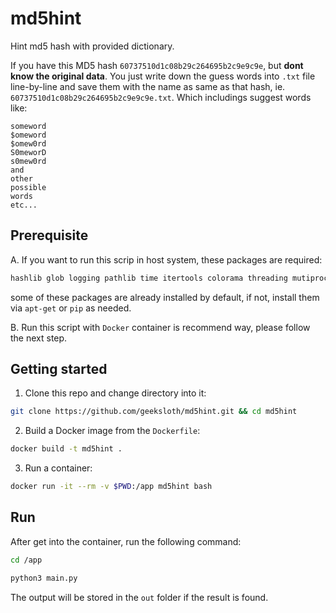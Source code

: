 # md5hint
Hint md5 hash with provided dictionary.

If you have this MD5 hash ```60737510d1c08b29c264695b2c9e9c9e```, but **dont know the original data**. You just write down the guess words into ```.txt``` file line-by-line and save them with the name as same as that hash, ie. ```60737510d1c08b29c264695b2c9e9c9e.txt```. Which includings suggest words like:
```
someword
$omeword
$omew0rd
S0meworD
s0mew0rd
and
other
possible
words
etc...
```

## Prerequisite
A. If you want to run this scrip in host system, these packages are required:
```bash
hashlib glob logging pathlib time itertools colorama threading mutiprocessing math argparse os
```
some of these packages are already installed by default, if not, install them via ```apt-get``` or ```pip``` as needed.

B. Run this script with ```Docker``` container is recommend way, please follow the next step.

## Getting started
1. Clone this repo and change directory into it:
```bash
git clone https://github.com/geeksloth/md5hint.git && cd md5hint
```
2. Build a Docker image from the ```Dockerfile```:
```bash
docker build -t md5hint .
```
3. Run a container:
```bash
docker run -it --rm -v $PWD:/app md5hint bash
```

## Run
After get into the container, run the following command:
```bash
cd /app
```
```bash
python3 main.py
```
The output will be stored in the ```out``` folder if the result is found.
